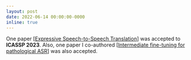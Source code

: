 ```yaml
---
layout: post
date: 2022-06-14 00:00:00-0000
inline: true
---
```


One paper [[Expressive Speech-to-Speech Translation](https://arxiv.org/abs/2301.10606)] was accepted to **ICASSP 2023**. Also, one paper I co-authored [[Intermediate fine-tuning for pathological ASR](https://arxiv.org/abs/2211.01079)] was also accepted.